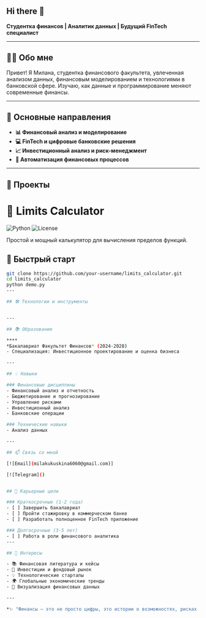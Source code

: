 ## Hi there 👋

**Студентка финансов | Аналитик данных | Будущий FinTech специалист**

---

## 🧑‍🎓 Обо мне

Привет! Я Милана, студентка финансового факультета, увлеченная анализом данных, финансовым моделированием и технологиями в банковской сфере. Изучаю, как данные и программирование меняют современные финансы.

---

## 🚀 Основные направления

- **📊 Финансовый анализ и моделирование**
- **💻 FinTech и цифровые банковские решения**
- **📈 Инвестиционный анализ и риск-менеджмент**
- **🐍 Автоматизация финансовых процессов**

---

## 💼 Проекты
# 🧮 Limits Calculator

![Python](https://img.shields.io/badge/Python-3.8+-blue.svg)
![License](https://img.shields.io/badge/License-MIT-green.svg)

Простой и мощный калькулятор для вычисления пределов функций.

## 🚀 Быстрый старт

```bash
git clone https://github.com/your-username/limits_calculator.git
cd limits_calculator
python demo.py
---

## 🛠️ Технологии и инструменты


---

## 📚 Образование

****  
*Бакалавриат Факультет Финансов* (2024-2028)  
- Специализация: Инвестиционное проектирование и оценка бизнеса

---

## 💡 Навыки

### Финансовые дисциплины
- Финансовый анализ и отчетность
- Бюджетирование и прогнозирование
- Управление рисками
- Инвестиционный анализ
- Банковские операции

### Технические навыки
- Анализ данных

---

## 📫 Связь со мной

[![Email](milakukuskina6060@gmail.com)]

[![Telegram]()


## 🎯 Карьерные цели

### Краткосрочные (1-2 года)
- [ ] Завершить бакалавриат 
- [ ] Пройти стажировку в коммерческом банке
- [ ] Разработать полноценное FinTech приложение

### Долгосрочные (3-5 лет)
- [ ] Работа в роли финансового аналитика
---

## 🌟 Интересы

- 📚 Финансовая литература и кейсы
- 🎯 Инвестиции и фондовый рынок
- 💡 Технологические стартапы
- 🌍 Глобальные экономические тренды
- 🎨 Визуализация финансовых данных

---

*✨ "Финансы — это не просто цифры, это истории о возможностях, рисках и будущем."*

